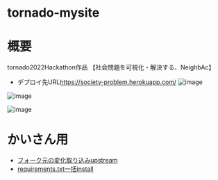 # tornado-mysite

# 概要
tornado2022Hackathon作品
【社会問題を可視化・解決する、NeighbAc】
- デプロイ先URL<a href='https://society-problem.herokuapp.com/'>https://society-problem.herokuapp.com/</a>
![image](https://user-images.githubusercontent.com/84378453/187671021-06970875-671f-471a-b5ec-7cba9e9da2dd.png)

![image](https://user-images.githubusercontent.com/84378453/187671131-c725d60c-1735-4e0d-8f69-cc3eee9cb8c9.png)


![image](https://user-images.githubusercontent.com/84378453/187669337-859eaaf7-7f11-43ec-bce2-9632de2cbeea.png)



# かいさん用
- <a href='https://zenn.dev/yui/articles/e90c27846fa17679b7c2'>フォーク元の変化取り込みupstream</a>
- <a href='https://leico.github.io/TechnicalNote/Git/pull-fork-origin
[22:34]
https://note.nkmk.me/python-pip-install-requirements/'>requirements.txt一括install</a>

